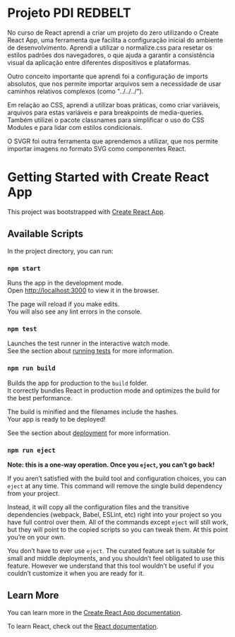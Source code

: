 # Projeto PDI REDBELT

No curso de React aprendi a criar um projeto do zero utilizando o Create React App, uma ferramenta que facilita a configuração inicial do ambiente de desenvolvimento. Aprendi a utilizar o normalize.css para resetar os estilos padrões dos navegadores, o que ajuda a garantir a consistência visual da aplicação entre diferentes dispositivos e plataformas.

Outro conceito importante que aprendi foi a configuração de imports absolutos, que nos permite importar arquivos sem a necessidade de usar caminhos relativos complexos (como "../../../").

Em relação ao CSS, aprendi a utilizar boas práticas, como criar variáveis, arquivos para estas variáveis e para breakpoints de media-queries. Também utilizei o pacote classnames para simplificar o uso do CSS Modules e para lidar com estilos condicionais.

O SVGR foi outra ferramenta que aprendemos a utilizar, que nos permite importar imagens no formato SVG como componentes React.

# Getting Started with Create React App

This project was bootstrapped with [Create React App](https://github.com/facebook/create-react-app).

## Available Scripts

In the project directory, you can run:

### `npm start`

Runs the app in the development mode.\
Open [http://localhost:3000](http://localhost:3000) to view it in the browser.

The page will reload if you make edits.\
You will also see any lint errors in the console.

### `npm test`

Launches the test runner in the interactive watch mode.\
See the section about [running tests](https://facebook.github.io/create-react-app/docs/running-tests) for more information.

### `npm run build`

Builds the app for production to the `build` folder.\
It correctly bundles React in production mode and optimizes the build for the best performance.

The build is minified and the filenames include the hashes.\
Your app is ready to be deployed!

See the section about [deployment](https://facebook.github.io/create-react-app/docs/deployment) for more information.

### `npm run eject`

**Note: this is a one-way operation. Once you `eject`, you can’t go back!**

If you aren’t satisfied with the build tool and configuration choices, you can `eject` at any time. This command will remove the single build dependency from your project.

Instead, it will copy all the configuration files and the transitive dependencies (webpack, Babel, ESLint, etc) right into your project so you have full control over them. All of the commands except `eject` will still work, but they will point to the copied scripts so you can tweak them. At this point you’re on your own.

You don’t have to ever use `eject`. The curated feature set is suitable for small and middle deployments, and you shouldn’t feel obligated to use this feature. However we understand that this tool wouldn’t be useful if you couldn’t customize it when you are ready for it.

## Learn More

You can learn more in the [Create React App documentation](https://facebook.github.io/create-react-app/docs/getting-started).

To learn React, check out the [React documentation](https://reactjs.org/).
